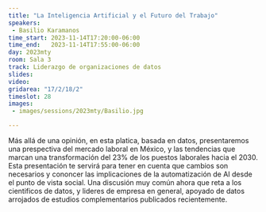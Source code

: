 ```yaml
---
title: "La Inteligencia Artificial y el Futuro del Trabajo"
speakers:
 - Basilio Karamanos
time_start: 2023-11-14T17:20:00-06:00
time_end:   2023-11-14T17:55:00-06:00
day: 2023mty
room: Sala 3
track: Liderazgo de organizaciones de datos
slides: 
video: 
gridarea: "17/2/18/2"
timeslot: 28
images:
 - images/sessions/2023mty/Basilio.jpg

---
```


Más allá de una opinión, en esta platica, basada en datos, presentaremos una prespectiva del mercado laboral en México, y las tendencias que marcan una transformación del 23% de los puestos laborales hacia el 2030. Esta presentación te servirá para tener en cuenta que cambios son necesarios y cononcer las implicaciones de la automatización de AI desde el punto de vista social. Una discusión muy común ahora que reta a los cientificos de datos, y lideres de empresa en general, apoyado de datos arrojados de estudios complementarios publicados recientemente.
